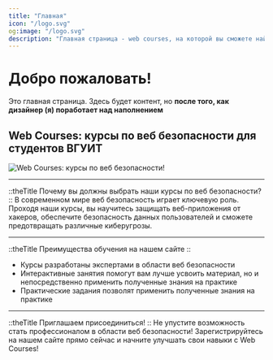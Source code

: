 ```yaml
---
title: "Главная"
icon: "/logo.svg"
og:image: "/logo.svg"
description: "Главная страница - web courses, на которой вы сможете найти свежие новости о сайте" 
---
```



# Добро пожаловать!
Это главная страница.
Здесь будет контент, но **после того, как дизайнер (я) поработает над наполнением**

## Web Courses: курсы по веб безопасности для студентов ВГУИТ

![Web Courses: курсы по веб безопасности!](/banner-index.jpg "web-courses")

---

::theTitle 
Почему вы должны выбрать наши курсы по веб безопасности?
::
В современном мире веб безопасность играет ключевую роль. Проходя наши курсы, вы научитесь защищать веб-приложения от хакеров, обеспечите безопасность данных пользователей и сможете предотвращать различные киберугрозы.

---

::theTitle 
Преимущества обучения на нашем сайте
::

- Курсы разработаны экспертами в области веб безопасности
- Интерактивные занятия помогут вам лучше усвоить материал, но и непосредственно применить полученные знания на практике
- Практические задания позволят применить полученные знания на практике

---

::theTitle 
Приглашаем присоединиться!
::
Не упустите возможность стать профессионалом в области веб безопасности! Зарегистрируйтесь на нашем сайте прямо сейчас и начните улучшать свои навыки с Web Courses!
